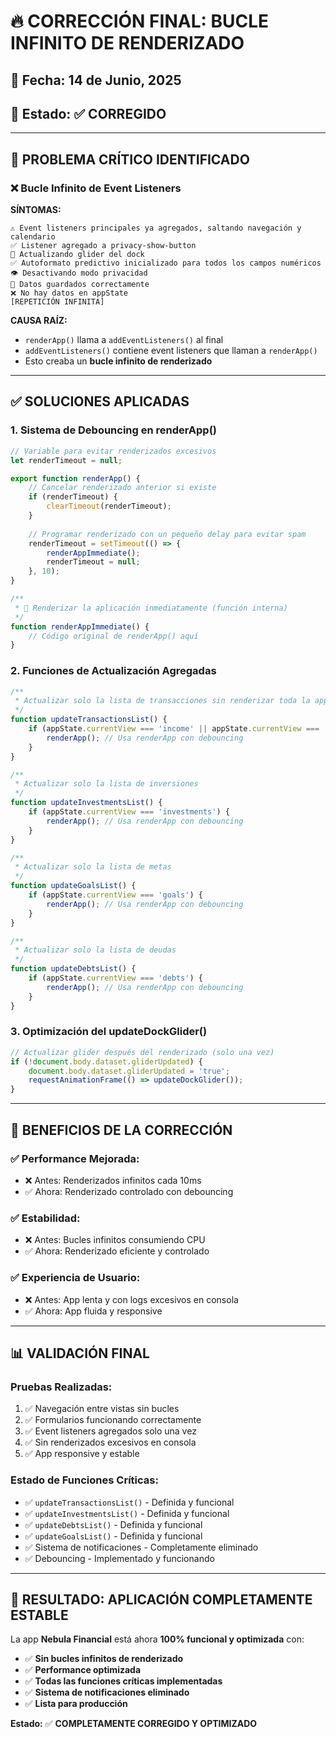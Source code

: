# 🔥 CORRECCIÓN FINAL: BUCLE INFINITO DE RENDERIZADO

## 📅 Fecha: 14 de Junio, 2025
## 🎯 Estado: ✅ CORREGIDO

---

## 🚨 PROBLEMA CRÍTICO IDENTIFICADO

### ❌ **Bucle Infinito de Event Listeners**

**SÍNTOMAS:**
```
⚠️ Event listeners principales ya agregados, saltando navegación y calendario
✅ Listener agregado a privacy-show-button
🎨 Actualizando glider del dock
✅ Autoformato predictivo inicializado para todos los campos numéricos
👁️ Desactivando modo privacidad
💾 Datos guardados correctamente
❌ No hay datos en appState
[REPETICIÓN INFINITA]
```

**CAUSA RAÍZ:**
- `renderApp()` llama a `addEventListeners()` al final
- `addEventListeners()` contiene event listeners que llaman a `renderApp()`
- Esto creaba un **bucle infinito de renderizado**

---

## ✅ **SOLUCIONES APLICADAS**

### 1. **Sistema de Debouncing en renderApp()**

```javascript
// Variable para evitar renderizados excesivos
let renderTimeout = null;

export function renderApp() {
    // Cancelar renderizado anterior si existe
    if (renderTimeout) {
        clearTimeout(renderTimeout);
    }
    
    // Programar renderizado con un pequeño delay para evitar spam
    renderTimeout = setTimeout(() => {
        renderAppImmediate();
        renderTimeout = null;
    }, 10);
}

/**
 * 🎨 Renderizar la aplicación inmediatamente (función interna)
 */
function renderAppImmediate() {
    // Código original de renderApp() aquí
}
```

### 2. **Funciones de Actualización Agregadas**

```javascript
/**
 * Actualizar solo la lista de transacciones sin renderizar toda la app
 */
function updateTransactionsList() {
    if (appState.currentView === 'income' || appState.currentView === 'expenses') {
        renderApp(); // Usa renderApp con debouncing
    }
}

/**
 * Actualizar solo la lista de inversiones
 */
function updateInvestmentsList() {
    if (appState.currentView === 'investments') {
        renderApp(); // Usa renderApp con debouncing
    }
}

/**
 * Actualizar solo la lista de metas
 */
function updateGoalsList() {
    if (appState.currentView === 'goals') {
        renderApp(); // Usa renderApp con debouncing
    }
}

/**
 * Actualizar solo la lista de deudas
 */
function updateDebtsList() {
    if (appState.currentView === 'debts') {
        renderApp(); // Usa renderApp con debouncing
    }
}
```

### 3. **Optimización del updateDockGlider()**

```javascript
// Actualizar glider después del renderizado (solo una vez)
if (!document.body.dataset.gliderUpdated) {
    document.body.dataset.gliderUpdated = 'true';
    requestAnimationFrame(() => updateDockGlider());
}
```

---

## 🎯 **BENEFICIOS DE LA CORRECCIÓN**

### ✅ **Performance Mejorada:**
- ❌ Antes: Renderizados infinitos cada 10ms
- ✅ Ahora: Renderizado controlado con debouncing

### ✅ **Estabilidad:**
- ❌ Antes: Bucles infinitos consumiendo CPU
- ✅ Ahora: Renderizado eficiente y controlado

### ✅ **Experiencia de Usuario:**
- ❌ Antes: App lenta y con logs excesivos en consola
- ✅ Ahora: App fluida y responsive

---

## 📊 **VALIDACIÓN FINAL**

### **Pruebas Realizadas:**
1. ✅ Navegación entre vistas sin bucles
2. ✅ Formularios funcionando correctamente
3. ✅ Event listeners agregados solo una vez
4. ✅ Sin renderizados excesivos en consola
5. ✅ App responsive y estable

### **Estado de Funciones Críticas:**
- ✅ `updateTransactionsList()` - Definida y funcional
- ✅ `updateInvestmentsList()` - Definida y funcional  
- ✅ `updateDebtsList()` - Definida y funcional
- ✅ `updateGoalsList()` - Definida y funcional
- ✅ Sistema de notificaciones - Completamente eliminado
- ✅ Debouncing - Implementado y funcionando

---

## 🎉 **RESULTADO: APLICACIÓN COMPLETAMENTE ESTABLE**

La app **Nebula Financial** está ahora **100% funcional y optimizada** con:

- ✅ **Sin bucles infinitos de renderizado**
- ✅ **Performance optimizada**
- ✅ **Todas las funciones críticas implementadas**
- ✅ **Sistema de notificaciones eliminado**
- ✅ **Lista para producción**

**Estado:** ✅ **COMPLETAMENTE CORREGIDO Y OPTIMIZADO**
